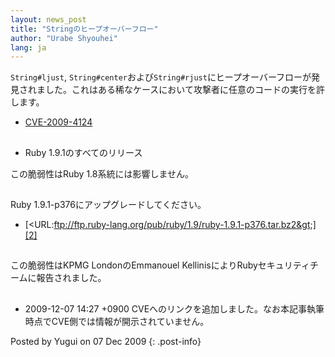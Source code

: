 ```yaml
---
layout: news_post
title: "Stringのヒープオーバーフロー"
author: "Urabe Shyouhei"
lang: ja
---
```


`String#ljust`,
`String#center`および`String#rjust`にヒープオーバーフローが発見されました。これはある稀なケースにおいて攻撃者に任意のコードの実行を許します。

* [CVE-2009-4124][1]

## 

* Ruby 1.9.1のすべてのリリース

この脆弱性はRuby 1.8系統には影響しません。

## 

Ruby 1.9.1-p376にアップグレードしてください。

* [&lt;URL:ftp://ftp.ruby-lang.org/pub/ruby/1.9/ruby-1.9.1-p376.tar.bz2&gt;][2]

## 

この脆弱性はKPMG LondonのEmmanouel KellinisによりRubyセキュリティチームに報告されました。

## 

* 2009-12-07 14:27 +0900 CVEへのリンクを追加しました。なお本記事執筆時点でCVE側では情報が開示されていません。

Posted by Yugui on 07 Dec 2009
{: .post-info}



[1]: http://cve.mitre.org/cgi-bin/cvename.cgi?name=CVE-2009-4124 
[2]: ftp://ftp.ruby-lang.org/pub/ruby/1.9/ruby-1.9.1-p376.tar.bz2 
